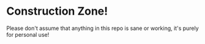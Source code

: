 # Construction Zone!

Please don't assume that anything in this repo is sane or working, it's purely for personal use!
